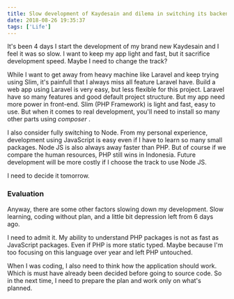 ```yaml
---
title: Slow development of Kaydesain and dilema in switching its backend technology
date: 2018-08-26 19:35:37
tags: ['Life']
---
```


It's been 4 days I start the development of my brand new Kaydesain and I feel it was so slow. I want to keep my app light and fast, but it sacrifice development speed. Maybe I need to change the track?

<!-- more -->

While I want to get away from heavy machine like Laravel and keep trying using Slim, it's painfull that I always miss all feature Laravel have. Build a web app using Laravel is very easy, but less flexible for this project. Laravel have so many features and good default project structure. But my app need more power in front-end. Slim (PHP Framework) is light and fast, easy to use. But when it comes to real development, you'll need to install so many other parts using _composer_ .

I also consider fully switching to Node. From my personal experience, development using JavaScript is easy even if I have to learn so many small packages. Node JS is also always away faster than PHP. But of course if we compare the human resources, PHP still wins in Indonesia. Future development will be more costly if I choose the track to use Node JS.

I need to decide it tomorrow.

### Evaluation

Anyway, there are some other factors slowing down my development. Slow learning, coding without plan, and a little bit depression left from 6 days ago.

I need to admit it. My ability to understand PHP packages is not as fast as JavaScript packages. Even if PHP is more static typed. Maybe because I'm too focusing on this language over year and left PHP untouched.

When I was coding, I also need to think how the application should work. Which is must have already been decided before going to source code. So in the next time, I need to prepare the plan and work only on what's planned.
